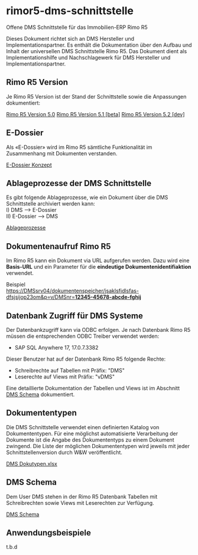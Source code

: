 # rimor5-dms-schnittstelle
Offene DMS Schnittstelle für das Immobilien-ERP Rimo R5

Dieses Dokument richtet sich an DMS Hersteller und Implementationspartner. Es enthält die Dokumentation über den Aufbau und Inhalt der universellen DMS Schnittstelle Rimo R5. Das Dokument dient als Implementationshilfe und Nachschlagewerk für DMS Hersteller und Implementationspartner.

## Rimo R5 Version
Je Rimo R5 Version ist der Stand der Schnittstelle sowie die Anpassungen dokumentiert:

[Rimo R5 Version 5.0](https://github.com/wwimmo/rimor5-dms-schnittstelle/tree/5.0)
[Rimo R5 Version 5.1 [beta]](https://github.com/wwimmo/rimor5-dms-schnittstelle/tree/5.1)
[Rimo R5 Version 5.2 [dev]](https://github.com/wwimmo/rimor5-dms-schnittstelle/tree/main)

## E-Dossier
Als «E-Dossier» wird im Rimo R5 sämtliche Funktionalität im Zusammenhang mit Dokumenten verstanden.

[E-Dossier Konzept](https://github.com/wwimmo/rimor5-dms-schnittstelle/blob/main/E-Dossier.md)


## Ablageprozesse der DMS Schnittstelle
Es gibt folgende Ablageprozesse, wie ein Dokument über die DMS Schnittstelle archiviert werden kann:<br>
I) DMS --> E-Dossier<br>
II) E-Dossier --> DMS

[Ablageprozesse](https://github.com/wwimmo/rimor5-dms-schnittstelle/blob/main/Ablageprozesse.md)

## Dokumentenaufruf Rimo R5
Im Rimo R5 kann ein Dokument via URL aufgerufen werden.
Dazu wird eine **Basis-URL** und ein Parameter für die **eindeutige Dokumentenidentifiaktion** verwendet.

Beispiel<br>
[https://DMSsrv04/dokumentenspeicher/jsaklsfjdlsfas-dfsjsijop23om&p=v/DMSnr=**12345-45678-abcde-fghij**]()

## Datenbank Zugriff für DMS Systeme
Der Datenbankzugriff kann via ODBC erfolgen. Je nach Datenbank Rimo R5 müssen die entsprechenden ODBC Treiber verwendet werden:
- SAP SQL Anywhere 17,		17.0.7.3382

Dieser Benutzer hat auf der Datenbank Rimo R5 folgende Rechte: 

- Schreibrechte auf Tabellen mit Präfix: "DMS"
- Leserechte auf Views mit Präfix: "vDMS"

Eine detaillierte Dokumentation der Tabellen und Views ist im Abschnitt [DMS Schema](https://github.com/wwimmo/rimor5-dms-schnittstelle/blob/main/DMS%20Schema.md) dokumentiert.

## Dokumententypen
Die DMS Schnittstelle verwendet einen definierten Katalog von Dokumententypen. Für eine möglichst automatisierte Verarbeitung der Dokumente ist die Angabe des Dokumententyps zu einem Dokument zwingend. Die Liste der möglichen Dokumententypen wird jeweils mit jeder Schnittstellenversion durch W&W veröffentlicht.

[DMS Dokutypen.xlsx](https://github.com/wwimmo/rimor5-dms-schnittstelle/blob/main/_dokumente/DMS%20Dokutypen.xlsx)

## DMS Schema
Dem User DMS stehen in der Rimo R5 Datenbank Tabellen mit Schreibrechten sowie Views mit Leserechten zur Verfügung.

[DMS Schema](https://github.com/wwimmo/rimor5-dms-schnittstelle/blob/main/DMS%20Schema.md)

## Anwendungsbeispiele
t.b.d

